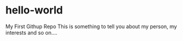 # hello-world
My First Githup Repo
This is something to tell you about my person, my interests and so on....
